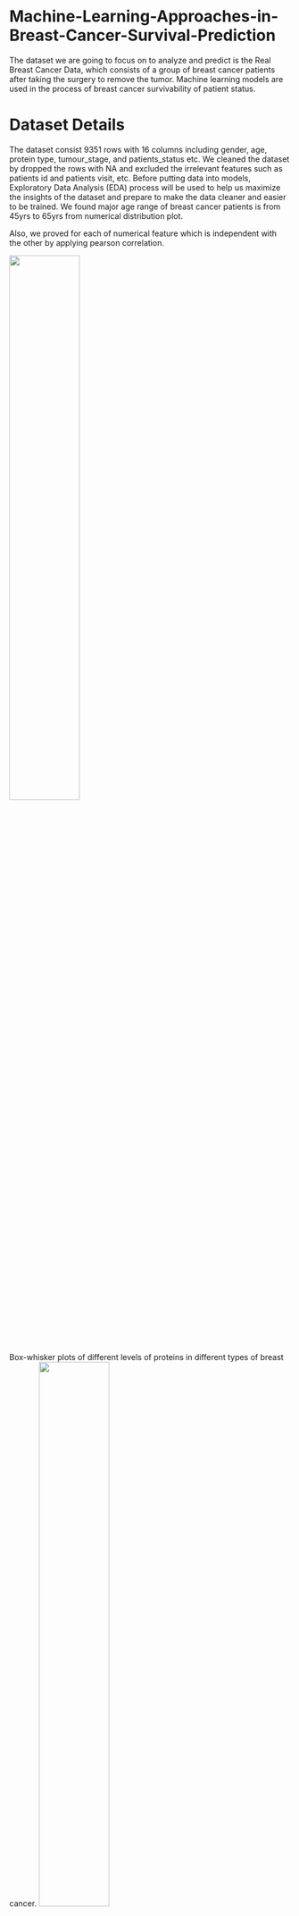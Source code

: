 # Machine-Learning-Approaches-in-Breast-Cancer-Survival-Prediction

The dataset we are going to focus on to analyze and predict is the Real Breast Cancer Data, 
which consists of a group of breast cancer patients after taking the surgery to remove the tumor. 
Machine learning models are used in the process of breast cancer survivability of patient status.

# Dataset Details

The dataset consist 9351 rows with 16 columns including gender, age, protein type, tumour_stage, and patients_status etc.
We cleaned the dataset by dropped the rows with NA and excluded the irrelevant features such as patients id and patients visit, etc. 
Before putting data into models, Exploratory Data Analysis (EDA) process will be used to help us maximize the insights of the dataset and prepare to make the data cleaner and easier to be trained. We found major age range of breast cancer patients is from 45yrs to 65yrs from numerical distribution plot.

Also, we proved for each of numerical feature which is independent with the other by applying pearson correlation. 

<img src="https://user-images.githubusercontent.com/114511149/197402979-70999dd9-f1e8-4eed-a924-a2cf4cca7d7e.png" width=50% height=50%>

Box-whisker plots of different levels of proteins in different types of breast cancer.
<img src="https://user-images.githubusercontent.com/114511149/197415517-59f1d7f0-f343-465a-a77c-8936de380c70.png" width=50% height=50%>

# Machine learning 

First we encoded categorical data values by using LabelEncoder to labelize the categorical data. It is used to convert categorical data into numbers.
Then we split the data into training and test data set. 
Feature scaling was applied to bring all features to the same level of magnitudes, because dataset contains features highly varying in magnitudes.
We transformed data so it fits specific scale, like 0-100 or 0-1.

Here are metrics for different machine learning models: 

Logistic regression: 
Accuracy: 0.796875 AUC:0.5

Logistic regression(with regularization):
Accuracy: 0.796875 AUC: 0.52

KNN: 
Accuracy: 0.75 AUC:0.49

SVM:
Accuracy: 0.79 AUC:0.5

Decision Tree:
Accuracy: 0.78 AUC:0.63

By comparing the error metrics of models and due to the  skewed characteristic of the dataset, instead of focusing on accuracy, 
I depend on four other metrics to figure the best performed model which is decision trees and it has 0.63 AUC, 0.85 precision, 0.88 recall and 0.87 F1 score.

And we found all four protein type and age are top five important features. 
<img src="https://user-images.githubusercontent.com/114511149/197403284-8bef72bf-981e-4742-8adf-423ed92d0cc5.png" width=50% height=50%>
